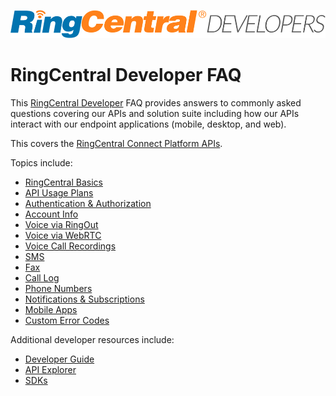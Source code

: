 ![RingCentral Developers](ringcentral-developers_1000x89.png)

# RingCentral Developer FAQ

This [RingCentral Developer](https://developers.ringcentral.com) FAQ provides answers to commonly asked questions covering our APIs and solution suite including how our APIs interact with our endpoint applications (mobile, desktop, and web).

This covers the [RingCentral Connect Platform APIs](https://developers.ringcentral.com).

Topics include:

* [RingCentral Basics](basics.md)
* [API Usage Plans](api_usage_plan.md)
* [Authentication & Authorization](oauth.md)
* [Account Info](account.md)
* [Voice via RingOut](voice_ringout.md)
* [Voice via WebRTC](voice_webrtc.md)
* [Voice Call Recordings](voice_recording.md)
* [SMS](sms.md)
* [Fax](fax.md)
* [Call Log](call_log.md)
* [Phone Numbers](phone_numbers.md)
* [Notifications & Subscriptions](notifications_subscriptions.md)
* [Mobile Apps](mobile.md)
* [Custom Error Codes](errors.md)

Additional developer resources include:

* [Developer Guide](https://developer.ringcentral.com/api-docs/)
* [API Explorer](https://developer.ringcentral.com/api-explorer/)
* [SDKs](https://developer.ringcentral.com/library/sdks.html)
